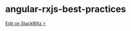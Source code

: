 # angular-rxjs-best-practices

[Edit on StackBlitz ⚡️](https://stackblitz.com/edit/angular-rxjs-best-practices)
